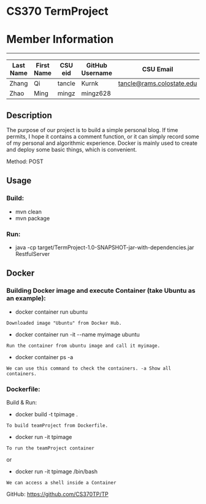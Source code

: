 # CS370 TermProject
# Member Information
***

Last Name | First Name | CSU eid | GitHub Username | CSU Email 
----------|------------|---------|-----------------|-----------
Zhang | Qi | tancle | Kurnk| tancle@rams.colostate.edu
Zhao | Ming | mingz | mingz628 |

## Description
The purpose of our project is to build a simple personal blog. If time permits, I hope it contains a comment function, or it can simply record some of my personal and algorithmic experience. Docker is mainly used to create and deploy some basic things, which is convenient.

Method: POST 
## Usage
### Build:
* mvn clean
* mvn package

### Run:
* java -cp target/TermProject-1.0-SNAPSHOT-jar-with-dependencies.jar RestfulServer

## Docker
### Building Docker image and execute Container (take Ubuntu as an example):
* docker container run ubuntu
<pre><code>Downloaded image "Ubuntu" from Docker Hub.</code></pre>
* docker container run -it --name myimage ubuntu
<pre><code>Run the container from ubuntu image and call it myimage.</code></pre>
* docker container ps -a
<pre><code>We can use this command to check the containers. -a Show all containers.</code></pre>


### Dockerfile:
Build & Run:
* docker build -t tpimage .
<pre><code>To build teamProject from Dockerfile.</code></pre>
* docker run -it tpimage
<pre><code>To run the teamProject container</code></pre>
or
* docker run -it tpimage /bin/bash
<pre><code>We can access a shell inside a Container</code></pre>


GitHub: https://github.com/CS370TP/TP
